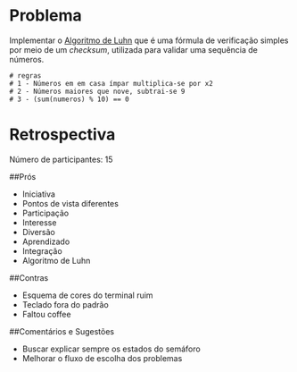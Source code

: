 # Problema

Implementar o [Algoritmo de Luhn](https://en.wikipedia.org/wiki/Luhn_algorithm) que é uma fórmula de verificação simples por meio de um *checksum*, utilizada para validar uma sequência de números.

```
# regras
# 1 - Números em em casa ímpar multiplica-se por x2
# 2 - Números maiores que nove, subtrai-se 9
# 3 - (sum(numeros) % 10) == 0
```

# Retrospectiva

Número de participantes: 15

##Prós
* Iniciativa
* Pontos de vista diferentes
* Participação
* Interesse
* Diversão
* Aprendizado
* Integração
* Algoritmo de Luhn

##Contras
* Esquema de cores do terminal ruim
* Teclado fora do padrão
* Faltou coffee

##Comentários e Sugestões
* Buscar explicar sempre os estados do semáforo
* Melhorar o fluxo de escolha dos problemas
